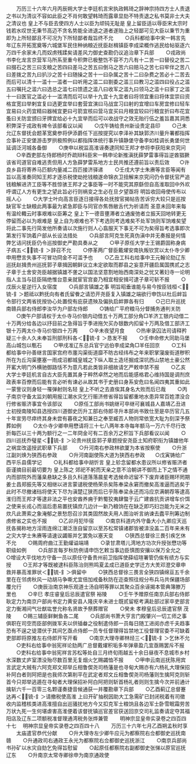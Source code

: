 <!-- { "loadSidebar": true } -->
　　万历三十六年六月丙辰朔大学士李廷机言宋执政韩琦之辞神宗持四方士人责退之书以为清议不容如此臣之不肖何敢望韩琦而露章显劾不特责退之私书莫非士大夫之清议也  皇上不与臣去使四方人士以臣为顽钝无耻是  皇上留臣适以辱臣宋太宗时钱若水叹世无秉节高迈不贪名势能全进退之道者遂贻上之轻鄙可见大臣以秉节为重即为上所轻鄙且不可况为下所轻鄙者哉旨终不允
　　○兵科都给事中宋一韩言先年辽东开拓宽奠等六城堡军民住种纳粮近抚臣赵楫镇臣李成梁概作逃民给帖驱逐六万四千余家未几而奴虏残蹂矣请差风力御史查勘仍议追治章下兵部
　　○戎政尚书李化龙言京营军马所系至重今积弊已极整饬不容不力凡有十二苦一曰替役之苦二曰掇石之苦三曰支粮之苦四曰差马之苦五曰倒马之苦六曰赔马之苦七曰牢伴之苦八曰差拨之苦九曰扒沙之苦十曰随操之苦十一曰杂属之苦十二曰杂费之苦必十二苦去而后可以清十一滥十一滥者一曰听用之滥二曰劄委之滥三曰教习之滥四曰役占之滥五曰嘱托之滥六曰选总之滥七曰馈遗之滥八曰收军之滥九曰领马之滥十曰家丁之滥十一曰医官之滥必十一滥清而后可以举十九宜十九宜者曰将领宜重曰将体宜崇曰资格宜宽曰举剌宜复曰选更宜举曰套营宜演曰马战宜习曰射的宜增曰车房宜修曰轻车宜易曰火药宜精曰器械宜更曰弓箭宜核曰营马宜买曰月粮宜较曰行粮宜折曰布花宜蚤曰关防宜颁曰牙牌宜给必十九宜举而后可以收战守之效无贻行伍之羞旨嘉其洞悉积弊深于戎政有禆令该部看议以闻
　　○戊午铸给贵州新设贵定县印
　　○己未允辽东督抚会题革宽奠参将伊添爵任下巡按提究以李泽补其缺郭济川量升署都指挥佥事补正安堡游击罗拱极照例以都指挥体统行事升镇静堡守备李如桂调长勇堡何世延调泛河城各备御
　　○庚申以税监高淮诬奏逮同知王邦才参将李获阳来京究问
　　○辛酉吏部左侍郎杨时乔疏辩科臣宋一韩申论新推滇抚薛梦雷事得旨逆酋猖獗该省司道官自难逃责但用人方急薛梦雷系地方士民共推还遵前旨以责后效　　○许良乡县将寄养马匹额内量减二百匹接济驿递
　　○壬戌大学士朱赓等言臣等闻有旨以高淮奏同知王邦才逐杀税使劫抢钱粮遂命锦衣卫扭解来京究问仍令督抚官严追钱粮解进济工臣等不胜惊骇王邦才之事臣等一时不能究其原繇但自高淮取回中外欢呼谓辽人方有更生之望此旨必行则祸变之生必在旦夕望亟将  明旨收回毋使传布以摇人心
　　○大学士叶向高言臣逐日接得各处抚按官揭帖告苦诉穷大较只是巡按缺官军士缺粮此两事最为紧急即臣与同官亦焦唇敝舌代为祈请而  圣意未回年来每有温纶輙云时事艰难以臣筹之  皇上下一德音壅滞者立通废弛者立振天回地转更无停留而必以为艰难是  皇上自为艰难也不下考选则考选难矣不处军饷则军饷难矣望将此二事先行简发他所奏请以次施行则人心翕服天下事无不可为矣得旨考选事即次第发行军饷着户部从长设法措处
　　○兵部言阿克生死真伪滇中并无奏报是何情弊乞诘问抚臣仍令巡按御史严勘具奏从之
　　○甲子原任大学士王锡爵固称身病子病五＜锍-釒＞辞召不允
　　○停革两广督臣戴燿安南执叛钦赏以太仆寺少卿申用懋言失事不可冒功冏金不可滥予也
　　○乙丑工科右给事中王元翰论劾辽东巡抚赵揖贵州巡抚郭子章揖因朝鲜议立未定欲取而郡县之妄意开疆启属国携贰之志子章于土舍安尧臣越据镇雄不詟之以国法坚意割地贻西南深处之忧又著妇寺一论明指人主当与廷臣隔绝惟台意亲就宦官宫妾乃相宜相安揖可逮子章可斩不报
　　○戊辰火星逆行入女宿度
　　○兵部言镇雄之事  明旨昭垂谁能与易今按臣钱桓＜锍-釒＞题祗以黔抚向有者氏留餋之请恐开尧臣复入镇雄之端欲行申饬以杜后衅旨令部行文两省抚按协心处置傥有庇获遗殃及偏执启衅罪各有归
　　○己巳升巡抚南赣兵部右侍郎李汝华为户部左侍郎
　　○铸给广平府粮马分督捕务通判关防
　　○庚午户部请权于太仆寺马价银内动借五十万两工部分角□羊济工银内动借二十万两分给各边以抒目前之急得旨于季进拖欠买办银数内扣留十万两及借工部济工银十万两太仆寺马价银四十万两
　　○辛未夜望月食
　　○热审录囚法司请释矜疑三十余人久未奉旨刑部刑科各＜锍-釒＞恳发不报
　　○壬申命修大同助马堡高山城包以甎石
　　○甲戌准辽东总兵官宁远伯李成梁角□羊任回京
　　○工科都给事中孙善继言国家宫府市廛沟渠街道靡不昉古经纬布之年来职掌寖废街道秽积所在为丘沟渠壅塞一雨成沼都城皇城之下纵人取土造坯掘成深坑西山禁地土豪公然开窰大明门外横驰御路恬不为意凡若此类皆非细故请乞严敕申禁不报
　　○乙亥大学士李廷机言自古大臣先置其身于粹然卓然之地而后能感格君心维持国是调剂庶政表率百僚而后能有言必听有谏必从故其书于史册曰身系安危曰名闻四夷其重如此一蒙訾议则身轻一罹弹射则名轻  皇上不听之去直俟其身名大败而后已哉
　　○丙子南京守备太监刘朝用报江潮水灾乞行赈济修省得旨留都重地水患异常百姓漂没合行修省赈济事宜令该部议
　　○原任工部尚书姚继可卒继可襄城县人嘉靖乙丑进士初授南陵知县选授四川道御史历升工部右侍郎寻升本部尚书致仕至是卒历官几五十年宣劳尽瘁终其身未尝有暮夜之知兼日之奉至臧否人物则常依宽大耻为刻深予祭葬如例
　　○太仆寺少卿申用懋请将三十七八两年本寺每年额马一万六千尽行改折每匹以三十两为额行之一二年冏金可有二百余万之积旨下兵部看议以闻
　　○四川巡抚乔璧星＜锍-釒＞论贵州抚臣郭子章题授安尧臣土知府职衔为镇雄他年之祸宜改遥授武职章下兵部
　　○升河南右参政林欲厦为本省按察使
　　○升浙江副刘焕为狭西右参政
　　○升河南副使陈大道为狭西右参政　　○戊寅铸给广西平乐县儒学记
　　○礼科都给事中胡忻言  皇上轸念留都水患议所以修省赈济者臣谨摘目前最切要为  皇上陈之  郊祀不躬而天亲之意不洽朝讲不御而上下之情不通内而部院外而藩臬悬缺之多且久科道落落晨星考选候命迟留不下废弃诸臣赐环罔期姜士昌郑振先等又相继以进言蒙谴税使杨荣杀矣陈奉梁永窘而撤矣高淮逼而逃矣于此时不尽撤诸珰将使天下尽为滇楚辽狭而后已乎陈奉梁永还而冯应京满朝荐等逮高淮归而王邦才等逮非法之平也安酋养痈于黔蜀狡夷肆螫于云广建酋抗贡讲增车价饵之使来长戎心而滋后患易置抚镇庶几边计一新乃粮饷在在缺乏即巧妇岂能为无米之炊凡此萧索之象淹郁之景愁怨召沴其类固然故夫用人图治听言纳谏去蠹平刑筹边制虏修省之实也不报
　　○乙卯月犯毕宿
　　○南京科道内外守备大小九卿应天巡抚各揭称地方淫雨连绵江潮泛涨自留京以至苏松常镇诸郡皆被渰没盖二百年来未有之灾大学士朱赓等请速议蠲赈并乞罢免以塞天变
　　○狭西总督徐三畏引疾乞休不允
　　○赐周府曲江王勤爟谥端靖
　　○录甘肃塔儿湾地方功次升授张懋功等职级如例
　　○兵部言每岁秋防例请申饬乞敕当事边臣慎图安攘以保万全允之　　○增设大平伐地方守备一员以原任守备贵州前卫指挥使薛绍瑄署管仍俟有绩方与实授
　　○王邦才等既被逮科臣陈治则熊鸣夏孟成已道臣史学迁方大羙邓澄交章申救并暴高淮罪状＜锍-釒＞俱留中
　　○狭西总督徐三畏言全狭四镇绵亘五千余里在在邻虏秋风一动胡马争嘶尤宜倍加戒备秋防在迩查照往规分布兵马共保疆场部覆允行
　　○庚辰治南京神乐观道士汤自明等罪以其聚众百余诬揭本管典簿滕万里也
　　○辛巳  孝庄睿皇后忌辰遣官祭  裕陵
　　○壬午予赠原任南京兵部右侍郎耿定力为南京户部尚书定力黄安县人隆庆辛未进士既贰留枢考满赴部过家卒吏部言定力衡湘间气壮猷竑誉允称名贤故予祭葬赠官
　　○癸未  孝穆皇后忌辰遣官祭  茂陵
　　○赐三辅臣鲜鲥鱼各二尾
　　○兵部尚书萧大亨言门殿肇兴一切工师之事俱职在司空而臣部例拨军夫以供锸畚之役制遣侍郎一员每日随工进阅亦虑千夫趋事恐有不逞之徒潜伏于其间乞亟点侍郎一员专任督理得旨禁地工役督理官委不可缺着吏部即将原推左右侍郎开写开看
　　○南京大理寺卿林烃三＜锍-釒＞乞休不允
　　○吏科右给事中翁宪祥论劾两广总督戴燿积垢多年弹章盈几宜亟赐罢斥不报
　　○吏科右给事中翁宪祥言苏松等处自三月终旬雨越五十余日昼夜不息城市乡村水深数丈庐室漂没殆尽数百里无复烟火乞赐蠲恤不报
　　○甲申云南巡抚陈用宾言武定大贼有六阿克郑文郑举丘相鲁偰尧司杨藩是也寻甸大赐亦有六杨礼大理保招补阿白者则阿把是也我师次第削平在武定者郑文丘相鲁偰尧司杨藩则生擒阿克则斩首今只郑举逃遁在寻甸者大理保招补阿白阿把则斩首杨礼者则则生擒今次并前通计擒斩六千一百零三名颗谨奏捷音候通获一并覆勘章下兵部
　　○乙酉蓟辽总督蹇达再＜锍-釒＞请撤税使高淮  上曰开矿抽税因助大工急需矿已封闭税着有司徵收内监稽核类进高淮擅自出巡骚扰地方今又扣克军士粮饷且各边军士卧雪眠霜劳苦万状九死一生何堪虐害高淮便着该督抚镇巡官差官获送回京交司礼监奏请定夺其福阳店及辽东二项额税准督理通湾税务张烨兼管
　　明神宗显皇帝实录卷之四百四十七
　明神宗显皇帝实录卷之四百四十八
　　万历三十六年七月乙酉朔孟秋时享
　　太庙遣官恭代分献
　　○升大理寺左少卿牛应元为都察院右佥都御史巡抚南赣
　　○升通政司右通政王永光为都察院右佥都御史巡抚浙江
　　○南京兵部尚书孙矿以水灾自劾乞免得旨慰留
　　○起原任都察院右副都御史张悌以原官巡抚辽东
　　○升南京太常寺卿徐申为南京通政使
